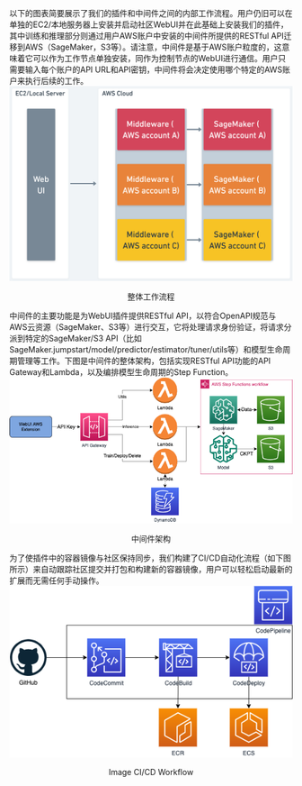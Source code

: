 以下的图表简要展示了我们的插件和中间件之间的内部工作流程。用户仍旧可以在单独的EC2/本地服务器上安装并启动社区WebUI并在此基础上安装我们的插件，其中训练和推理部分则通过用户AWS账户中安装的中间件所提供的RESTful API迁移到AWS（SageMaker，S3等）。请注意，中间件是基于AWS账户粒度的，这意味着它可以作为工作节点单独安装，同作为控制节点的WebUI进行通信。用户只需要输入每个账户的API URL和API密钥，中间件将会决定使用哪个特定的AWS账户来执行后续的工作。
![workflow](../../images/workflow.png)
<center>整体工作流程</center>

中间件的主要功能是为WebUI插件提供RESTful API，以符合OpenAPI规范与AWS云资源（SageMaker、S3等）进行交互，它将处理请求身份验证，将请求分派到特定的SageMaker/S3 API（比如SageMaker.jumpstart/model/predictor/estimator/tuner/utils等）和模型生命周期管理等工作。下图是中间件的整体架构，包括实现RESTful API功能的API Gateway和Lambda，以及编排模型生命周期的Step Function。
![middleware](../../images/middleware.png)
<center>中间件架构</center>

为了使插件中的容器镜像与社区保持同步，我们构建了CI/CD自动化流程（如下图所示）来自动跟踪社区提交并打包和构建新的容器镜像，用户可以轻松启动最新的扩展而无需任何手动操作。
![cicd](../../images/cicd.png)
<center>Image CI/CD Workflow</center>